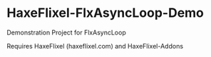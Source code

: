 HaxeFlixel-FlxAsyncLoop-Demo
============================

Demonstration Project for FlxAsyncLoop

Requires HaxeFlixel (haxeflixel.com) and HaxeFlixel-Addons 
